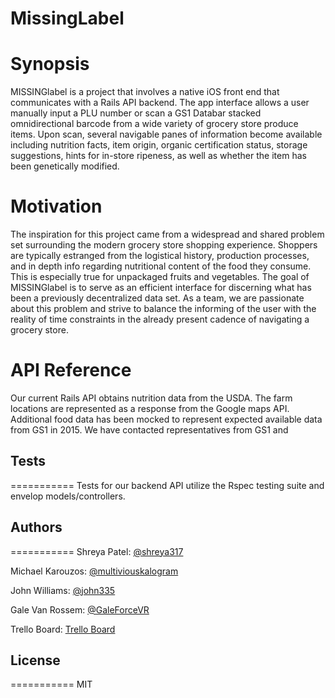 MissingLabel
==========

Synopsis
===========

MISSINGlabel is a project that involves a native iOS front end that communicates with a Rails API backend. The app interface allows a user manually input a PLU number or scan a GS1 Databar stacked omnidirectional barcode from a wide variety of grocery store produce items. Upon scan, several navigable panes of information become available including nutrition facts, item origin, organic certification status,  storage suggestions, hints for in-store ripeness, as well as whether the item has been genetically modified.


Motivation
===========

The inspiration for this project came from a widespread and shared problem set surrounding the modern grocery store shopping experience. Shoppers are typically estranged from the logistical history, production processes, and in depth info regarding nutritional content of the food they consume. This is especially true for unpackaged fruits and vegetables. The goal of MISSINGlabel is to serve as an efficient interface for discerning what has been a previously decentralized data set.   As a team, we are passionate about this problem and strive to balance the informing of the user with the reality of time constraints in the already present cadence of navigating a grocery store.
                             
API Reference
===========

Our current Rails API obtains nutrition data from the USDA. The farm locations are represented as a response from the Google maps API. Additional food data has been mocked to represent expected available data from GS1 in 2015. We have contacted representatives from GS1 and

## Tests
===========
Tests for our backend API utilize the Rspec testing suite and envelop models/controllers.

## Authors
===========
Shreya Patel: [@shreya317](https://github.com/shreya317)

Michael Karouzos: [@multiviouskalogram](https://github.com/multiviouskalogram)

John Williams: [@john335](https://github.com/johnw335)

Gale Van Rossem: [@GaleForceVR](https://github.com/GaleForceVR)

Trello Board:
[Trello Board](https://trello.com/b/6TTmZd4R/missing-label)


## License
===========
MIT
